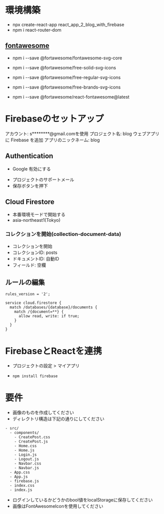 # 環境構築
* npx create-react-app react_app_2_blog_with_firebase
* npm i react-router-dom
## [fontawesome](https://docs.fontawesome.com/web/use-with/react/)
* npm i --save @fortawesome/fontawesome-svg-core

* npm i --save @fortawesome/free-solid-svg-icons
* npm i --save @fortawesome/free-regular-svg-icons
* npm i --save @fortawesome/free-brands-svg-icons

* npm i --save @fortawesome/react-fontawesome@latest

# Firebaseのセットアップ
アカウント: s********@gmail.comを使用
プロジェクト名: blog
ウェブアプリに Firebase を追加 アプリのニックネーム: blog

## Authentication
* Google 有効にする
- プロジェクトのサポートメール
- 保存ボタンを押下

## Cloud Firestore
- 本番環境モードで開始する
- asia-northeast1(Tokyo)
### コレクションを開始(collection-document-data)
- コレクションを開始
- コレクションID: posts
- ドキュメントID: 自動ID
- フィールド: 空欄

## ルールの編集
```
rules_version = '2';

service cloud.firestore {
  match /databases/{database}/documents {
    match /{document=**} {
      allow read, write: if true;
    }
  }
}
```

# FirebaseとReactを連携
* プロジェクトの設定 > マイアプリ
- `npm install firebase`


# 要件
- 画像のものを作成してください
- ディレクトリ構造は下記の通りにしてください
```
- src/
  - components/
    - CreatePost.css
    - CreatePost.js
    - Home.css
    - Home.js
    - Login.js
    - Logout.js
    - Navbar.css
    - Navbar.js
  - App.css
  - App.js
  - firebase.js
  - index.css
  - index.js
```
- ログインしているかどうかのbool値をlocalStorageに保存してください
- 画像はFontAwesomeIconを使用してください